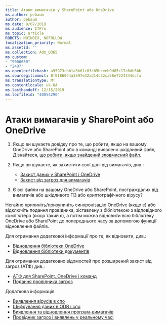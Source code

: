 ```yaml
---
title: Атаки вимагачів у SharePoint або OneDrive
ms.author: pebaum
author: pebaum
ms.date: 8/07/2019
ms.audience: ITPro
ms.topic: article
ROBOTS: NOINDEX, NOFOLLOW
localization_priority: Normal
ms.assetid: ''
ms.collection: Adm_O365
ms.custom:
- "9000650"
- "2487"
ms.openlocfilehash: a95973cbb1a3b61c03c05bceeb9d85c17c6db5bb
ms.sourcegitcommit: 0f0186044a3597e42ad14c32ca58e7224344dcfa
ms.translationtype: MT
ms.contentlocale: uk-UA
ms.lasthandoff: 12/15/2019
ms.locfileid: "40054290"
---
```

# <a name="ransomware-attack-in-sharepoint-or-onedrive"></a>Атаки вимагачів у SharePoint або OneDrive

1.  Якщо ви шукаєте довідку про те, що робити, якщо на вашому OneDrive або SharePoint або в команді виявлено шкідливий файл, Дізнайтеся, [що робити, якщо знайдений зловмисний файл](https://support.office.com/en-ie/article/what-to-do-when-a-malicious-file-is-found-in-sharepoint-online-onedrive-or-microsoft-teams-01e902ad-a903-4e0f-b093-1e1ac0c37ad2).
2. Якщо ви шукаєте, як захистити свої дані від вимагачів, див.:
    - [Захист даних у SharePoint і OneDrive](https://docs.microsoft.com/sharepoint/safeguarding-your-data) 
    - [Захист від загроз для вимагачів](https://docs.microsoft.com/windows/security/threat-protection/intelligence/ransomware-malware)    

3.  Є всі файли на вашому OneDrive або SharePoint, постраждалих від вимагачів або шкідливого ПЗ або криптографічного вірусу? 

Негайно припиніть/призупиніть синхронізацію OneDrive (якщо є) або відключіть подання провідника, зіставлену з бібліотекою з відповідного комп'ютера (якщо такий є), а потім можна відновити всю бібліотеку OneDrive або SharePoint до попереднього часу за допомогою функції відновлення файлів. 

Для отримання додаткової інформації про те, як відновити, див.:

- [Відновлення бібліотеки OneDrive](https://support.office.com/article/restore-your-onedrive-fa231298-759d-41cf-bcd0-25ac53eb8a150)
- [Відновлення бібліотеки документів](https://support.office.com/article/restore-a-document-library-317791c3-8bd0-4dfd-8254-3ca90883d39a)

Для отримання додаткових відомостей про розширений захист від загроз (АТФ) див.:
- [АТФ для SharePoint, OneDrive і команд](https://docs.microsoft.com/office365/securitycompliance/atp-for-spo-odb-and-teams)
- [Подання провідника загроз](https://docs.microsoft.com/office365/securitycompliance/threat-explorer-views)

Додаткова інформація:

- [Виявлення вірусів в спо](https://docs.microsoft.com/office365/securitycompliance/virus-detection-in-spo)</br>
- [Шифрування даних в ODB і спо](https://docs.microsoft.com/office365/securitycompliance/data-encryption-in-odb-and-spo)</br>
- [Виявлення та відновлення програм-вимагачів](https://support.office.com/article/Ransomware-detection-and-recovering-your-files-0d90ec50-6bfd-40f4-acc7-b8c12c73637f)</br>
- [Провідник загроз і виявлень у реальному часі](https://docs.microsoft.com/office365/securitycompliance/threat-explorer-views)
